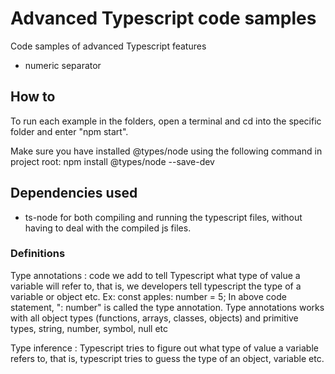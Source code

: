 # Advanced Typescript code samples
Code samples of advanced Typescript features

- numeric separator


## How to
To run each example in the folders, open a terminal and cd into the specific folder and enter "npm start".

Make sure you have installed @types/node using the following command in project root:
npm install @types/node --save-dev

## Dependencies used

- ts-node for both compiling and running the typescript files, without having to deal with the compiled js files.

### Definitions

Type annotations : code we add to tell Typescript what type of value a variable will refer to, that is, we developers tell typescript the type of a variable or object etc.
Ex: const apples: number = 5;
In above code statement, ": number" is called the type annotation.
Type annotations works with all object types (functions, arrays, classes, objects) and primitive types, string, number, symbol, null etc

Type inference : Typescript tries to figure out what type of value a variable refers to, that is, typescript tries to guess the type of an object, variable etc.


